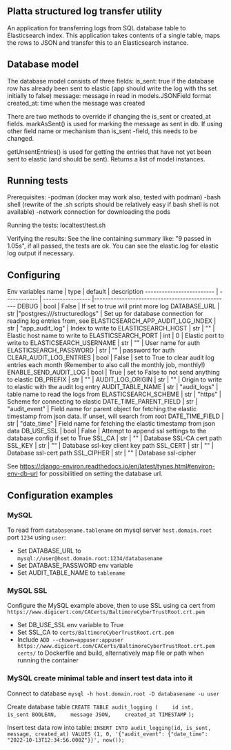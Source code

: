 ## Platta structured log transfer utility

An application for transferring logs from SQL database table to
Elasticsearch index. This application takes contents of a single table,
maps the rows to JSON and transfer this to an Elasticsearch instance.



## Database model

The database model consists of three fields:
is_sent: true if the database row has already been sent to elastic (app should write the log with ths set initially to false)
message: message in read in models.JSONField format
created_at: time when the message was created

There are two methods to override if changing the is_sent or created_at fields.
markAsSent() is used for marking the message as sent in db. If using other field name or mechanism than is_sent -field, this needs to be changed.

getUnsentEntries() is used for getting the entries that have not yet been sent to elastic (and should be sent). Returns a list of model instances.

## Running tests

Prerequisites:
-podman (docker may work also, tested with podman)
-bash shell (rewrite of the .sh scripts should be relatively easy if bash shell is not available)
-network connection for downloading the pods

Running the tests:
localtest/test.sh

Verifying the results:
See the line containing summary like: "9 passed in 1.05s", if all passed, the tests are ok.
You can see the elastic.log for elastic log output if necessary.

## Configuring

Env variables
name                      | type         |         default              | description
------------------------- | ------------ | -----------------            |-------------------------------------------------
DEBUG                     | bool         | False                        | If set to true will print more log
DATABASE_URL              | str          |"postgres:///structuredlogs"  | Set up for database connection for reading log entries from, see 
ELASTICSEARCH_APP_AUDIT_LOG_INDEX | str  | "app_audit_log"              | Index to write to
ELASTICSEARCH_HOST        | str          | ""                           | Elastic host name to write to
ELASTICSEARCH_PORT        | int          | 0                            | Elastic port to write to
ELASTICSEARCH_USERNAME    | str          | ""                           | User name for auth
ELASTICSEARCH_PASSWORD    | str          | ""                           | password for auth
CLEAR_AUDIT_LOG_ENTRIES   | bool         | False                        | set to True to clear audit log entries each month (Remember to also call the monthly job, monthly!)
ENABLE_SEND_AUDIT_LOG     | bool         | True                         | set to False to not send anything to elastic
DB_PREFIX                 | str          | ""                           | 
AUDIT_LOG_ORIGIN          | str          | ""                           | Origin to write to elastic with the audit log entry
AUDIT_TABLE_NAME          | str          | "audit_logs"                 | table name to read the logs from
ELASTICSEARCH_SCHEME      | str          | "https"                      | Scheme for connecting to elastic
DATE_TIME_PARENT_FIELD    | str          | "audit_event"                | Field name for parent object for fetching the elastic timestamp from json data. If unset, will search from root
DATE_TIME_FIELD           | str          | "date_time"                  | Field name for fetching the elastic timestamp from json data
DB_USE_SSL                | bool         | False                        | Attempt to append ssl settings to the database config if set to True
SSL_CA                    | str          | ""                           | Database SSL-CA cert path 
SSL_KEY                   | str          | ""                           | Database ssl-key client key path
SSL_CERT                  | str          | ""                           | Database ssl-cert path
SSL_CIPHER                | str          | ""                           | Database ssl-cipher

See https://django-environ.readthedocs.io/en/latest/types.html#environ-env-db-url for possibilitied on setting the database url.

## Configuration examples

### MySQL
To read from `databasename.tablename` on mysql server `host.domain.root` port `1234` using `user`:
- Set DATABASE_URL to `mysql://user@host.domain.root:1234/databasename`
- Set DATABASE_PASSWORD env variable
- Set AUDIT_TABLE_NAME to `tablename`

### MySQL SSL
Configure the MySQL example above, then to use SSL using ca cert from `https://www.digicert.com/CACerts/BaltimoreCyberTrustRoot.crt.pem`
- Set DB_USE_SSL env variable to True
- Set SSL_CA to `certs/BaltimoreCyberTrustRoot.crt.pem`
- Include `ADD --chown=appuser:appuser https://www.digicert.com/CACerts/BaltimoreCyberTrustRoot.crt.pem certs/` to Dockerfile and build, alternatively map file or path when running the container

### MySQL create minimal table and insert test data into it

Connect to database
`mysql -h host.domain.root -D databasename -u user`

Create database table
`CREATE TABLE audit_logging (`
`    id int,`
`    is_sent BOOLEAN,`
`    message JSON,`
`    created_at TIMESTAMP`
`);`

Insert test data row into table: `INSERT INTO audit_logging(id, is_sent, message, created_at) VALUES (1, 0, '{"audit_event": {"date_time": "2022-10-13T12:34:56.000Z"}}', now());`
